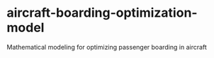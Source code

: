 # aircraft-boarding-optimization-model
Mathematical modeling for optimizing passenger boarding in aircraft
